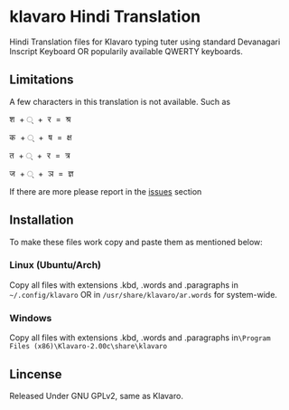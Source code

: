 # klavaro Hindi Translation
Hindi Translation files for Klavaro typing tuter using standard Devanagari Inscript Keyboard OR popularily available QWERTY keyboards.

## Limitations
A few  characters in this translation is not available. Such as

<kbd>श </kbd>+<kbd> ् </kbd>+<kbd> र </kbd>=<kbd> श्र</kbd>

<kbd>क </kbd>+<kbd> ् </kbd>+<kbd> ष </kbd>=<kbd> क्ष</kbd>

<kbd>त </kbd>+<kbd> ् </kbd>+<kbd> र </kbd>=<kbd> त्र</kbd>

<kbd>ज </kbd>+<kbd> ् </kbd>+<kbd> ञ </kbd>=<kbd> ज्ञ</kbd>

If there are more please report in the [issues](https://github.com/anandkumar/klavaro/issues) section

## Installation
To make these files work copy and paste them as mentioned below:

### Linux (Ubuntu/Arch)
Copy all files with extensions .kbd, .words and .paragraphs in `~/.config/klavaro` OR in `/usr/share/klavaro/ar.words` for system-wide.

### Windows
Copy all files with extensions .kbd, .words and .paragraphs in`\Program Files (x86)\Klavaro-2.00c\share\klavaro`

## Lincense
Released Under GNU GPLv2, same as Klavaro.


